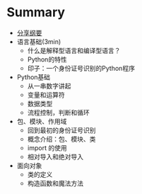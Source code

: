 # Summary

* [分享纲要](README.md)
* 语言基础(3min)
  * 什么是解释型语言和编译型语言？
  * Python的特性
  * 印子：一个身份证号识别的Python程序
* Python基础
  * 从一串数字讲起
  * 变量和运算符
  * 数据类型
  * 流程控制，判断和循环
* 包、模块、作用域
  * 回到最初的身份证号识别
  * 概念介绍：包、模块、类
  * import 的使用
  * 相对导入和绝对导入
* 面向对象
  * 类的定义
  * 构造函数和魔法方法
